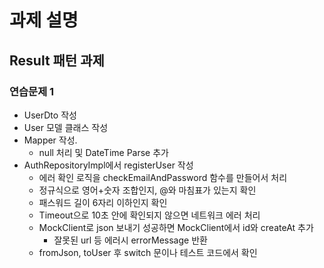 # 과제 설명

## Result 패턴 과제

### 연습문제 1

- UserDto 작성
- User 모델 클래스 작성
- Mapper 작성.
    - null 처리 및 DateTime Parse 추가
- AuthRepositoryImpl에서 registerUser 작성
    - 에러 확인 로직을 checkEmailAndPassword 함수를 만들어서 처리
    - 정규식으로 영어+숫자 조합인지, @와 마침표가 있는지 확인
    - 패스워드 길이 6자리 이하인지 확인
    - Timeout으로 10초 안에 확인되지 않으면 네트워크 에러 처리
    - MockClient로 json 보내기 성공하면 MockClient에서 id와 createAt 추가
        - 잘못된 url 등 에러시 errorMessage 반환
    - fromJson, toUser 후 switch 문이나 테스트 코드에서 확인